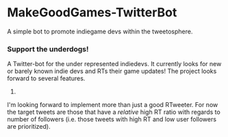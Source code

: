 # MakeGoodGames-TwitterBot
A simple bot to promote indiegame devs within the tweetosphere.

### Support the underdogs!
A Twitter-bot for the under represented indiedevs. It currently looks for new or barely known indie devs and RTs their game updates! The project looks forward to several features.

1) 

I'm looking forward to implement more than just a good RTweeter. For now the target tweets are those that have a *relative* high RT ratio with regards to number of followers (i.e. those tweets with high RT and low user followers are prioritized).

